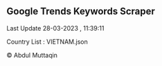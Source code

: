 

## Google Trends Keywords Scraper 
 
Last Update 28-03-2023 , 11:39:11

Country List :
VIETNAM.json



© Abdul Muttaqin 
